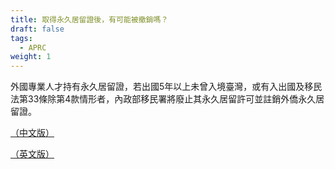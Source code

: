 ```yaml
---
title: 取得永久居留證後，有可能被撤銷嗎？
draft: false
tags:
  - APRC
weight: 1
---
```

外國專業人才持有永久居留證，若出國5年以上未曾入境臺灣，或有入出國及移民法第33條除第4款情形者，內政部移民署將廢止其永久居留許可並註銷外僑永久居留證。

[（中文版）](https://law.moj.gov.tw/LawClass/LawSingle.aspx?pcode=D0080132&flno=32 "至中文版入出國及移民法第三十二條")

[（英文版）](https://law.moj.gov.tw/ENG/LawClass/LawSearchContent.aspx?pcode=D0080132&norge=32 "至英文版入出國及移民法第三十二條")
